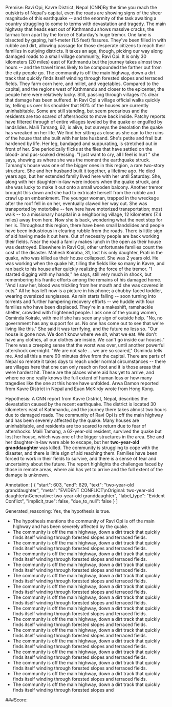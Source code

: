 
Premise:
Ravi Opi, Kavre District, Nepal (CNN)By the time you reach the outskirts of Nepal's capital, even the roads are showing signs of the sheer magnitude of this earthquake -- and the enormity of the task awaiting a country struggling to come to terms with devastation and tragedy. The main highway that heads east out of Kathmandu shows massive cracks, the tarmac torn apart by the force of Saturday's huge tremor. One lane is bisected by gaping, half-meter (1.5 feet) fissures. They've been filled in with rubble and dirt, allowing passage for those desperate citizens to reach their families in outlying districts. It takes an age, though, picking our way along damaged roads to a small village community, Ravi Opi. It is only 30 kilometers (20 miles) east of Kathmandu but the journey takes almost two hours -- and the travel times likely to be compounded the farther out from the city people go. The community is off the main highway, down a dirt track that quickly finds itself winding through forested slopes and terraced fields. They farm corn here, and millet, and vegetables. Compared to the capital, and the regions west of Kathmandu and closer to the epicenter, the people here were relatively lucky. Still, passing through villages it's clear that damage has been suffered. In Ravi Opi a village official walks quickly by, telling us over his shoulder that 90% of the houses are currently uninhabitable. Some are still standing, but seem precarious and the residents are too scared of aftershocks to move back inside. Patchy reports have filtered through of entire villages leveled by the quake or engulfed by landslides. Maili Tamang, 62, is alive, but surveys the desolation the quake has wreaked on her life. We find her sitting as close as she can to the ruins of the house that she built with her late husband. She's petite and frail but hardened by life. Her leg, bandaged and suppurating, is stretched out in front of her. She periodically flicks at the flies that have settled on the blood- and pus-soaked dressing. "I just want to cry, all I feel is hurt " she says, showing us where she was the moment the earthquake struck. Tamang's house was one of the bigger ones in this region, a rare two-story structure. She and her husband built it together, a lifetime ago. He died years ago, but her extended family lived here with her until Saturday. She, along with her daughter-in-law were indoors when the quake struck, and she was lucky to make it out onto a small wooden balcony. Another tremor brought this down and she had to extricate herself from the rubble and crawl up an embankment. The younger woman, trapped in the wreckage after the roof fell in on her, eventually clawed her way out. She was transported by motorbike -- few here have motorized transportation; most walk -- to a missionary hospital in a neighboring village, 12 kilometers (7.4 miles) away from here. Now she is back, wondering what the next step for her is. Throughout this region, there have been small landslides and people have been industrious in clearing rubble from the roads. There is little sign of aid having made it out here. Out of necessity people are back working their fields. Near the road a family makes lunch in the open as their house was destroyed. Elsewhere in Ravi Opi, other unfortunate families count the cost of the disaster. Mahesh Koiraba, 31, lost his only daughter, Prati in the quake, who was killed as their house collapsed. She was 2 years old. He was working when the quake hit, tilling the fields like so many in Kavre, and ran back to his house after quickly realizing the force of the tremor. "I started digging with my hands," he says, still very much in shock, but remembering his frantic efforts among the remains of his damaged home. "And I saw her, blood was trickling from her mouth and she was covered in cuts." All he has left now is a picture in his phone; a chubby-faced toddler, wearing oversized sunglasses. As rain starts falling -- soon turning into torrents and further hampering recovery efforts -- we huddle with four families who have been displaced. They're in a makeshift, ramshackle shelter, crowded with frightened people. I ask one of the young women, Osminda Koirale, with me if she has seen any sign of outside help. "No, no government has any support for us. No one has come out to see that we're living like this." She said it was terrifying, and the future no less so. "Our house is gone now. We don't know where we sit, what we eat. We don't have any clothes, all our clothes are inside. We can't go inside our houses." There was a creeping sense that the worst was over, until another powerful aftershock overnight. "We are not safe ... we are so scared," Osminda tells me. And all this a mere 90 minutes drive from the capital. There are parts of Nepal so remote it takes days to reach under normal circumstances -- there are villages here that one can only reach on foot and it is those areas that were hardest hit. These are the places where aid has yet to arrive, and where no one really knows the full extent of human loss or how many tragedies like the one at this home have unfolded. Arwa Damon reported from Kavre District in Nepal and Euan McKirdy wrote from Hong Kong.


Hypothesis:
A CNN report from Kavre District, Nepal, describes the devastation caused by the recent earthquake. The district is located 30 kilometers east of Kathmandu, and the journey there takes almost two hours due to damaged roads. The community of Ravi Opi is off the main highway and has been severely affected by the quake. Many houses are uninhabitable, and residents are too scared to return due to fear of aftershocks. Maili Tamang, a 62-year-old resident, survived the quake but lost her house, which was one of the bigger structures in the area. She and her daughter-in-law were able to escape, but her **two-year-old granddaughter** was killed. The community is struggling to cope with the disaster, and there is little sign of aid reaching them. Families have been forced to work in their fields to survive, and there is a sense of fear and uncertainty about the future. The report highlights the challenges faced by those in remote areas, where aid has yet to arrive and the full extent of the damage is unknown.

Annotation:
[
  {
    "start": 603,
    "end": 629,
    "text": "two-year-old granddaughter",
    "meta": "EVIDENT CONFLICT\nOriginal: two-year-old daughter\nGenerative: two-year-old granddaughter",
    "label_type": "Evident Conflict",
    "implicit_true": false,
    "due_to_null": false
  }
]

Generated_reasoning:
Yes, the hypothesis is true. 
- The hypothesis mentions the community of Ravi Opi is off the main highway and has been severely affected by the quake. 
- The community is off the main highway, down a dirt track that quickly finds itself winding through forested slopes and terraced fields. 
- The community is off the main highway, down a dirt track that quickly finds itself winding through forested slopes and terraced fields. 
- The community is off the main highway, down a dirt track that quickly finds itself winding through forested slopes and terraced fields. 
- The community is off the main highway, down a dirt track that quickly finds itself winding through forested slopes and terraced fields. 
- The community is off the main highway, down a dirt track that quickly finds itself winding through forested slopes and terraced fields. 
- The community is off the main highway, down a dirt track that quickly finds itself winding through forested slopes and terraced fields. 
- The community is off the main highway, down a dirt track that quickly finds itself winding through forested slopes and terraced fields. 
- The community is off the main highway, down a dirt track that quickly finds itself winding through forested slopes and terraced fields. 
- The community is off the main highway, down a dirt track that quickly finds itself winding through forested slopes and terraced fields. 
- The community is off the main highway, down a dirt track that quickly finds itself winding through forested slopes and terraced fields. 
- The community is off the main highway, down a dirt track that quickly finds itself winding through forested slopes and terraced fields. 
- The community is off the main highway, down a dirt track that quickly finds itself winding through forested slopes and terraced fields. 
- The community is off the main highway, down a dirt track that quickly finds itself winding through forested slopes and terraced fields. 
- The community is off the main highway, down a dirt track that quickly finds itself winding through forested slopes and terraced fields. 
- The community is off the main highway, down a dirt track that quickly finds itself winding through forested slopes and

###Score:
